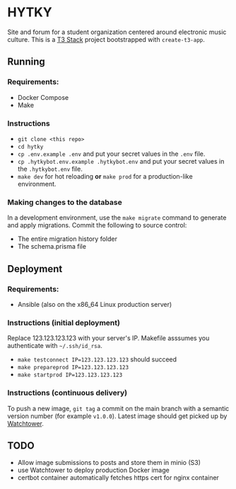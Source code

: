 # HYTKY

Site and forum for a student organization centered around electronic music culture. This is a [T3 Stack](https://create.t3.gg/) project bootstrapped with `create-t3-app`.

## Running

### Requirements:
- Docker Compose
- Make

### Instructions
- `git clone <this repo>`
- `cd hytky`
- `cp .env.example .env` and put your secret values in the `.env` file.
- `cp .hytkybot.env.example .hytkybot.env` and put your secret values in the `.hytkybot.env` file.
- `make dev` for hot reloading **or** `make prod` for a production-like environment.

### Making changes to the database
In a development environment, use the `make migrate` command to generate and apply migrations.
Commit the following to source control:
- The entire migration history folder
- The schema.prisma file

## Deployment
  
 ### Requirements:
  - Ansible (also on the x86_64 Linux production server)

### Instructions (initial deployment)
Replace 123.123.123.123 with your server's IP. Makefile asssumes you authenticate with `~/.ssh/id_rsa`.
  - `make testconnect IP=123.123.123.123` should succeed
  - `make prepareprod IP=123.123.123.123`
  - `make startprod IP=123.123.123.123`
  
### Instructions (continuous delivery)
To push a new image, `git tag` a commit on the main branch with a semantic version number (for example `v1.0.0`).
Latest image should get picked up by [Watchtower](https://containrrr.dev/watchtower/).

## TODO
- Allow image submissions to posts and store them in minio (S3)
- use Watchtower to deploy production Docker image
- certbot container automatically fetches https cert for nginx container
